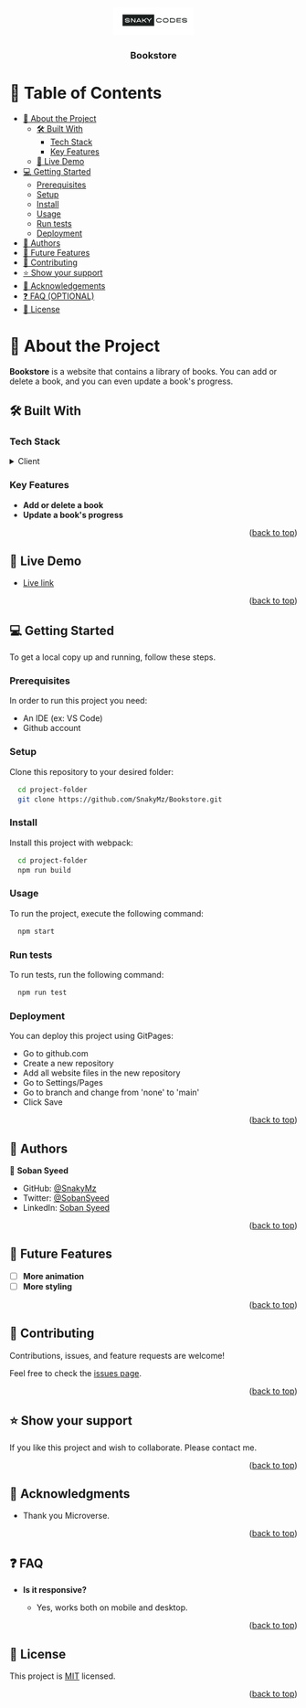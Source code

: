 <a name="readme-top"></a>

<div align="center">
  <img src="./logo.png" alt="logo" width="140"  height="auto" />
  <br/>

  <h3><b>Bookstore</b></h3>

</div>

# 📗 Table of Contents

- [📖 About the Project](#about-project)
  - [🛠 Built With](#built-with)
    - [Tech Stack](#tech-stack)
    - [Key Features](#key-features)
  - [🚀 Live Demo](#live-demo)  
- [💻 Getting Started](#getting-started)
  - [Prerequisites](#prerequisites)
  - [Setup](#setup)
  - [Install](#install)
  - [Usage](#usage)
  - [Run tests](#run-tests)
  - [Deployment](#deployment)
- [👥 Authors](#authors)
- [🔭 Future Features](#future-features)
- [🤝 Contributing](#contributing)
- [⭐️ Show your support](#support)
- [🙏 Acknowledgements](#acknowledgements)
- [❓ FAQ (OPTIONAL)](#faq)
- [📝 License](#license)

# 📖 About the Project <a name="about-project"></a>

**Bookstore** is a website that contains a library of books. You can add or delete a book, and you can even update a book's progress.

## 🛠 Built With <a name="built-with"></a>

### Tech Stack <a name="tech-stack"></a>

<details>
  <summary>Client</summary>
  <ul>
    <li><a href="https://developer.mozilla.org/en-US/docs/Web/HTML">HTML</a></li>
    <li><a href="https://developer.mozilla.org/en-US/docs/Web/CSS">CSS</a></li>
    <li><a href="https://developer.mozilla.org/en-US/docs/Web/javascript">JavaScript</a></li>
    <li><a href="https://reactjs.org/">React.js</a></li>
  </ul>
</details>

### Key Features <a name="key-features"></a>

- **Add or delete a book**
- **Update a book's progress**

<p align="right">(<a href="#readme-top">back to top</a>)</p>

## 🚀 Live Demo <a name="live-demo"></a>

- [Live link](https://bookstore-kn2l.onrender.com/)

<p align="right">(<a href="#readme-top">back to top</a>)</p>


## 💻 Getting Started <a name="getting-started"></a>

To get a local copy up and running, follow these steps.

### Prerequisites

In order to run this project you need:

- An IDE (ex: VS Code)
- Github account

### Setup

Clone this repository to your desired folder:

```sh
  cd project-folder
  git clone https://github.com/SnakyMz/Bookstore.git
```

### Install

Install this project with webpack:

```sh
  cd project-folder
  npm run build
```

### Usage

To run the project, execute the following command:


```sh
  npm start
```

### Run tests

To run tests, run the following command:

```sh
  npm run test
```

### Deployment

You can deploy this project using GitPages:

- Go to github.com
- Create a new repository
- Add all website files in the new repository
- Go to Settings/Pages
- Go to branch and change from 'none' to 'main'
- Click Save

<p align="right">(<a href="#readme-top">back to top</a>)</p>

## 👥 Authors <a name="authors"></a>

👤 **Soban Syeed**

- GitHub: [@SnakyMz](https://github.com/SnakyMz)
- Twitter: [@SobanSyeed](https://twitter.com/SobanSyeed)
- LinkedIn: [Soban Syeed](https://www.linkedin.com/in/soban-syeed-82985b241/)

<p align="right">(<a href="#readme-top">back to top</a>)</p>

## 🔭 Future Features <a name="future-features"></a>

- [ ] **More animation**
- [ ] **More styling**

<p align="right">(<a href="#readme-top">back to top</a>)</p>

## 🤝 Contributing <a name="contributing"></a>

Contributions, issues, and feature requests are welcome!

Feel free to check the [issues page](../../issues/).

<p align="right">(<a href="#readme-top">back to top</a>)</p>

## ⭐️ Show your support <a name="support"></a>

If you like this project and wish to collaborate. Please contact me.

<p align="right">(<a href="#readme-top">back to top</a>)</p>

## 🙏 Acknowledgments <a name="acknowledgements"></a>

- Thank you Microverse.

<p align="right">(<a href="#readme-top">back to top</a>)</p>

## ❓ FAQ <a name="faq"></a>

- **Is it responsive?**

  - Yes, works both on mobile and desktop.

<p align="right">(<a href="#readme-top">back to top</a>)</p>

## 📝 License <a name="license"></a>

This project is [MIT](./LICENSE) licensed.

<p align="right">(<a href="#readme-top">back to top</a>)</p>
